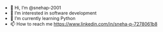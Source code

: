- 👋 Hi, I’m @snehap-2001
- 👀 I’m interested in software development
- 🌱 I’m currently learning Python
- 📫 How to reach me https://www.linkedin.com/in/sneha-p-7278061b8

<!---
sneha-2001/sneha-2001 is a ✨ special ✨ repository because its `README.md` (this file) appears on your GitHub profile.
You can click the Preview link to take a look at your changes.
--->

